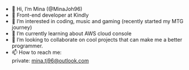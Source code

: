 - 👋 Hi, I’m Mina (@MinaJoh96)
- 💼 Front-end developer at Kindly
- 👀 I’m interested in coding, music and gaming (recently started my MTG journey)
- 🌱 I’m currently learning about AWS cloud console
- 💞️ I’m looking to collaborate on cool projects that can make me a better programmer.
- 📫 How to reach me:
<br/>private: mina.tj96@outlook.com

<!---
MinaJoh96/MinaJoh96 is a ✨ special ✨ repository because its `README.md` (this file) appears on your GitHub profile.
You can click the Preview link to take a look at your changes.
--->
